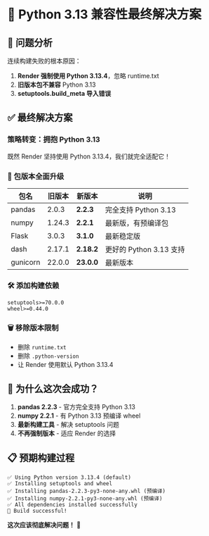 # 🔧 Python 3.13 兼容性最终解决方案

## 🚨 问题分析

连续构建失败的根本原因：
1. **Render 强制使用 Python 3.13.4**，忽略 runtime.txt
2. **旧版本包不兼容** Python 3.13
3. **setuptools.build_meta 导入错误**

## ✅ 最终解决方案

### 策略转变：拥抱 Python 3.13
既然 Render 坚持使用 Python 3.13.4，我们就完全适配它！

### 🔄 包版本全面升级

| 包名 | 旧版本 | 新版本 | 说明 |
|------|--------|--------|------|
| pandas | 2.0.3 | **2.2.3** | 完全支持 Python 3.13 |
| numpy | 1.24.3 | **2.2.1** | 最新版，有预编译包 |
| Flask | 3.0.3 | **3.1.0** | 最新稳定版 |
| dash | 2.17.1 | **2.18.2** | 更好的 Python 3.13 支持 |
| gunicorn | 22.0.0 | **23.0.0** | 最新版本 |

### 🛠️ 添加构建依赖
```
setuptools>=70.0.0
wheel>=0.44.0
```

### 🗑️ 移除版本限制
- 删除 `runtime.txt`
- 删除 `.python-version`
- 让 Render 使用默认 Python 3.13.4

## 🎯 为什么这次会成功？

1. **pandas 2.2.3** - 官方完全支持 Python 3.13
2. **numpy 2.2.1** - 有 Python 3.13 预编译 wheel
3. **最新构建工具** - 解决 setuptools 问题
4. **不再强制版本** - 适应 Render 的选择

## 📋 预期构建过程

```
✅ Using Python version 3.13.4 (default)
✅ Installing setuptools and wheel
✅ Installing pandas-2.2.3-py3-none-any.whl (预编译)
✅ Installing numpy-2.2.1-py3-none-any.whl (预编译)
✅ All dependencies installed successfully
🎉 Build successful!
```

**这次应该彻底解决问题！** 🎊 